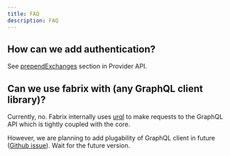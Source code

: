 ```yaml
---
title: FAQ
description: FAQ
---
```


## How can we add authentication?

See [prependExchanges](/docs/guides/provider#prependexchanges) section in Provider API.

## Can we use fabrix with (any GraphQL client library)?

Currently, no. Fabrix internally uses [urql](https://github.com/urql-graphql/urql) to make requests to the GraphQL API which is tightly coupled with the core.

However, we are planning to add plugability of GraphQL client in future ([Github issue](https://github.com/fabrix-framework/fabrix/issues/123)). Wait for the future version.
